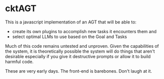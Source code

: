 # cktAGT
This is a javascript implementation of an AGT that will be able to:
- create its own plugins to accomplish new tasks it encounters them and
- select optimal LLMs to use based on the Goal and Tasks

Much of this code remains untested and unproven.  Given the capabilities of the system,
it is theoretically possible the system will do things that aren't desirable especially if you
give it destructive prompts or allow it to build harmful code.

These are very early days.  The front-end is barebones.  Don't laugh at it.

